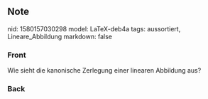 ## Note
nid: 1580157030298
model: LaTeX-deb4a
tags: aussortiert, Lineare_Abbildung
markdown: false

### Front
Wie sieht die kanonische Zerlegung einer linearen Abbildung aus?

### Back

